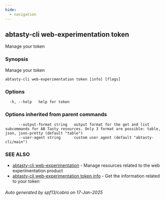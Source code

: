 ```yaml
---
hide:
  - navigation
---
```

## abtasty-cli web-experimentation token

Manage your token

### Synopsis

Manage your token

```
abtasty-cli web-experimentation token [info] [flags]
```

### Options

```
  -h, --help   help for token
```

### Options inherited from parent commands

```
      --output-format string   output format for the get and list subcommands for AB Tasty resources. Only 3 format are possible: table, json, json-pretty (default "table")
      --user-agent string      custom user agent (default "abtasty-cli/main")
```

### SEE ALSO

* [abtasty-cli web-experimentation](abtasty-cli_web-experimentation.md)	 - Manage resources related to the web experimentation product
* [abtasty-cli web-experimentation token info](abtasty-cli_web-experimentation_token_info.md)	 - Get the information related to your token

###### Auto generated by spf13/cobra on 17-Jan-2025

